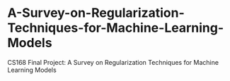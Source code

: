 # A-Survey-on-Regularization-Techniques-for-Machine-Learning-Models
CS168 Final Project:  A Survey on Regularization Techniques for Machine Learning Models

